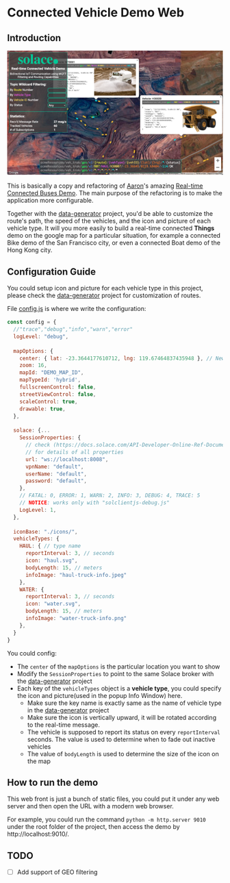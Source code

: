 # Connected Vehicle Demo Web

## Introduction

![Screen Shot](./images/cover.png)

This is basically a copy and refactoring of [Aaron](https://github.com/aaron-613)'s amazing [Real-time Connected Buses Demo](https://sg.solace.com/bus/). The main purpose of the refactoring is to make the application more configurable.

Together with the [data-generator](../connected-vehicle-data-generator/) project, you'd be able to customize the route's path, the speed of the vehicles, and the icon and picture of each vehicle type. It will you more easily to build a real-time connected **Things** demo on the google map for a particular situation, for example a connected Bike demo of the San Francisco city, or even a connected Boat demo of the Hong Kong city.

## Configuration Guide

You could setup icon and picture for each vehicle type in this project, please check the [data-generator](../connected-vehicle-data-generator/) project for customization of routes.

File [config.js](./config.js) is where we write the configuration:

```javascript
const config = {
  //"trace","debug","info","warn","error"
  logLevel: "debug",

  mapOptions: {
    center: { lat: -23.3644177610712, lng: 119.67464837435948 }, // Newman Mine Site
    zoom: 16,
    mapId: "DEMO_MAP_ID",
    mapTypeId: 'hybrid',
    fullscreenControl: false,
    streetViewControl: false,
    scaleControl: true,
    drawable: true,
  },

  solace: {...
    SessionProperties: {
      // check (https://docs.solace.com/API-Developer-Online-Ref-Documentation/js/solace.SessionProperties.html)
      // for details of all properties
      url: "ws://localhost:8008",
      vpnName: "default",
      userName: "default",
      password: "default",
    },
    // FATAL: 0, ERROR: 1, WARN: 2, INFO: 3, DEBUG: 4, TRACE: 5
    // NOTICE: works only with "solclientjs-debug.js"
    LogLevel: 1,
  },

  iconBase: "./icons/",
  vehicleTypes: {
    HAUL: { // type name
      reportInterval: 3, // seconds
      icon: "haul.svg",
      bodyLength: 15, // meters
      infoImage: "haul-truck-info.jpeg"
    },
    WATER: {
      reportInterval: 3, // seconds
      icon: "water.svg",
      bodyLength: 15, // meters
      infoImage: "water-truck-info.png"
    },
  }
}
```

You could config:

- The `center` of the `mapOptions` is the particular location you want to show
- Modify the `SessionProperties` to point to the same Solace broker with the [data-generator](../connected-vehicle-data-generator/) project
- Each key of the `vehicleTypes` object is a **vehicle type**, you could specify the icon and picture(used in the popup Info Window) here.
  - Make sure the key name is exactly same as the name of vehicle type in the [data-generator](../connected-vehicle-data-generator/) project
  - Make sure the icon is vertically upward, it will be rotated according to the real-time message.
  - The vehicle is supposed to report its status on every `reportInterval` seconds. The value is used to determine when to fade out inactive vehicles
  - The value of `bodyLength` is used to determine the size of the icon on the map

## How to run the demo

This web front is just a bunch of static files, you could put it under any web server and then open the URL with a modern web browser.

For example, you could run the command `python -m http.server 9010` under the root folder of the project, then access the demo by http://localhost:9010/.

## TODO

- [ ] Add support of GEO filtering
